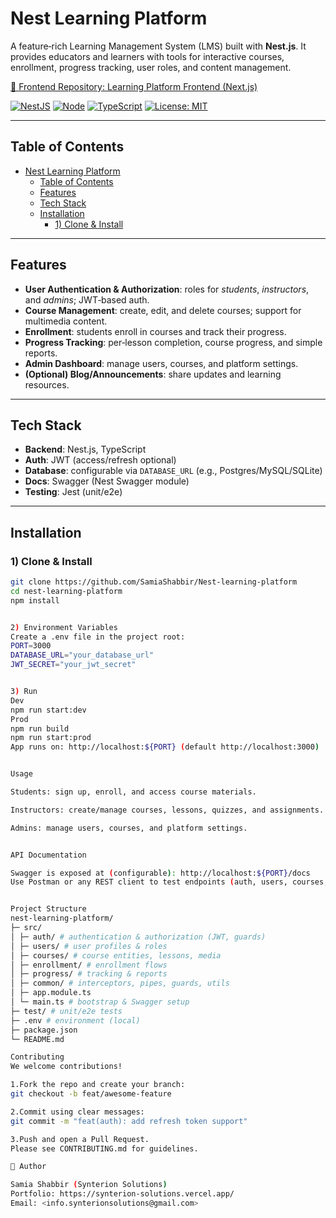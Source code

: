 # Nest Learning Platform


A feature‑rich Learning Management System (LMS) built with **Nest.js**. It provides educators and learners with tools for interactive courses, enrollment, progress tracking, user roles, and content management.

[🔗 Frontend Repository: Learning Platform Frontend (Next.js)](https://github.com/Sadie2260/Learning-Platfrom)


[![NestJS](https://img.shields.io/badge/NestJS-Framework-E0234E?logo=nestjs&logoColor=white)](#)
[![Node](https://img.shields.io/badge/Node-18%2B-339933?logo=node.js&logoColor=white)](#)
[![TypeScript](https://img.shields.io/badge/TypeScript-5.x-3178C6?logo=typescript&logoColor=white)](#)
[![License: MIT](https://img.shields.io/badge/License-MIT-blue.svg)](#)

---


## Table of Contents
- [Nest Learning Platform](#nest-learning-platform)
  - [Table of Contents](#table-of-contents)
  - [Features](#features)
  - [Tech Stack](#tech-stack)
  - [Installation](#installation)
    - [1) Clone \& Install](#1-clone--install)
---


## Features
- **User Authentication & Authorization**: roles for *students*, *instructors*, and *admins*; JWT‑based auth.
- **Course Management**: create, edit, and delete courses; support for multimedia content.
- **Enrollment**: students enroll in courses and track their progress.
- **Progress Tracking**: per‑lesson completion, course progress, and simple reports.
- **Admin Dashboard**: manage users, courses, and platform settings.
- **(Optional) Blog/Announcements**: share updates and learning resources.


---


## Tech Stack
- **Backend**: Nest.js, TypeScript
- **Auth**: JWT (access/refresh optional)
- **Database**: configurable via `DATABASE_URL` (e.g., Postgres/MySQL/SQLite)
- **Docs**: Swagger (Nest Swagger module)
- **Testing**: Jest (unit/e2e)


---


## Installation
### 1) Clone & Install
```bash
git clone https://github.com/SamiaShabbir/Nest-learning-platform
cd nest-learning-platform
npm install


2) Environment Variables
Create a .env file in the project root:
PORT=3000
DATABASE_URL="your_database_url"
JWT_SECRET="your_jwt_secret"


3) Run
Dev
npm run start:dev
Prod
npm run build
npm run start:prod
App runs on: http://localhost:${PORT} (default http://localhost:3000)


Usage

Students: sign up, enroll, and access course materials.

Instructors: create/manage courses, lessons, quizzes, and assignments.

Admins: manage users, courses, and platform settings.


API Documentation

Swagger is exposed at (configurable): http://localhost:${PORT}/docs
Use Postman or any REST client to test endpoints (auth, users, courses, enrollment, progress).


Project Structure
nest-learning-platform/
├─ src/
│ ├─ auth/ # authentication & authorization (JWT, guards)
│ ├─ users/ # user profiles & roles
│ ├─ courses/ # course entities, lessons, media
│ ├─ enrollment/ # enrollment flows
│ ├─ progress/ # tracking & reports
│ ├─ common/ # interceptors, pipes, guards, utils
│ ├─ app.module.ts
│ └─ main.ts # bootstrap & Swagger setup
├─ test/ # unit/e2e tests
├─ .env # environment (local)
├─ package.json
└─ README.md

Contributing
We welcome contributions!

1.Fork the repo and create your branch:
git checkout -b feat/awesome-feature

2.Commit using clear messages:
git commit -m "feat(auth): add refresh token support"

3.Push and open a Pull Request.
Please see CONTRIBUTING.md for guidelines.

👤 Author

Samia Shabbir (Synterion Solutions)
Portfolio: https://synterion-solutions.vercel.app/
Email: <info.synterionsolutions@gmail.com>